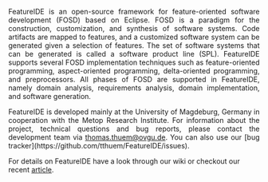 <p align="justify">
FeatureIDE is an open-source framework for feature-oriented software development (FOSD) based on Eclipse. FOSD is a paradigm for the construction, customization, and synthesis of software systems. Code artifacts are mapped to features, and a customized software system can be generated given a selection of features. The set of software systems that can be generated is called a software product line (SPL). FeatureIDE supports several FOSD implementation techniques such as feature-oriented programming, aspect-oriented programming, delta-oriented programming, and preprocessors. All phases of FOSD are supported in FeatureIDE, namely domain analysis, requirements analysis, domain implementation, and software generation.
</p>

<p align="justify">
FeatureIDE is developed mainly at the University of Magdeburg, Germany in cooperation with the Metop Research Institute. For information about the project, technical questions and bug reports, please contact the development team via <a href="mailto:thomas.thuem@ovgu.de">thomas.thuem@ovgu.de</a>. You can also use our [bug tracker](https://github.com/tthuem/FeatureIDE/issues).

For details on FeatureIDE have a look through our wiki or checkout our recent [article](http://wwwiti.cs.uni-magdeburg.de/iti_db/publikationen/ps/auto/ThKaBe+:SCP12.pdf).